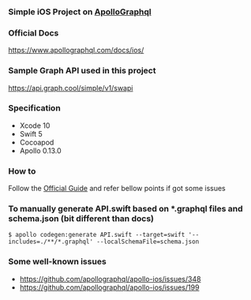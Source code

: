 ### Simple iOS Project on [ApolloGraphql](https://www.apollographql.com/docs/ios/)

### Official Docs
https://www.apollographql.com/docs/ios/

### Sample Graph API used in this project
https://api.graph.cool/simple/v1/swapi

### Specification
- Xcode 10
- Swift 5
- Cocoapod
- Apollo 0.13.0

### How to
Follow the [Official Guide](https://www.apollographql.com/docs/) and refer bellow points if got some issues

### To manually generate API.swift based on *.graphql files and schema.json (bit different than docs)

```
$ apollo codegen:generate API.swift --target=swift '--includes=./**/*.graphql' --localSchemaFile=schema.json
```

### Some well-known issues
- https://github.com/apollographql/apollo-ios/issues/348
- https://github.com/apollographql/apollo-ios/issues/199

